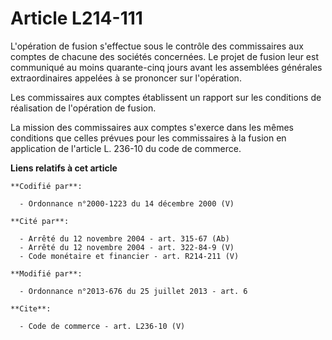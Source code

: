 # Article L214-111

L'opération de fusion s'effectue sous le contrôle des commissaires aux comptes de chacune des sociétés concernées. Le projet
de fusion leur est communiqué au moins quarante-cinq jours avant les assemblées générales extraordinaires appelées à se
prononcer sur l'opération. 

Les commissaires aux comptes établissent un rapport sur les conditions de réalisation de l'opération de fusion. 

La mission des commissaires aux comptes s'exerce dans les mêmes conditions que celles prévues pour les commissaires à la
fusion en application de l'article L. 236-10 du code de commerce.

**Liens relatifs à cet article**

	**Codifié par**:

	  - Ordonnance n°2000-1223 du 14 décembre 2000 (V)

	**Cité par**:

	  - Arrêté du 12 novembre 2004 - art. 315-67 (Ab)
	  - Arrêté du 12 novembre 2004 - art. 322-84-9 (V)
	  - Code monétaire et financier - art. R214-211 (V)

	**Modifié par**:

	  - Ordonnance n°2013-676 du 25 juillet 2013 - art. 6

	**Cite**:

	  - Code de commerce - art. L236-10 (V)
